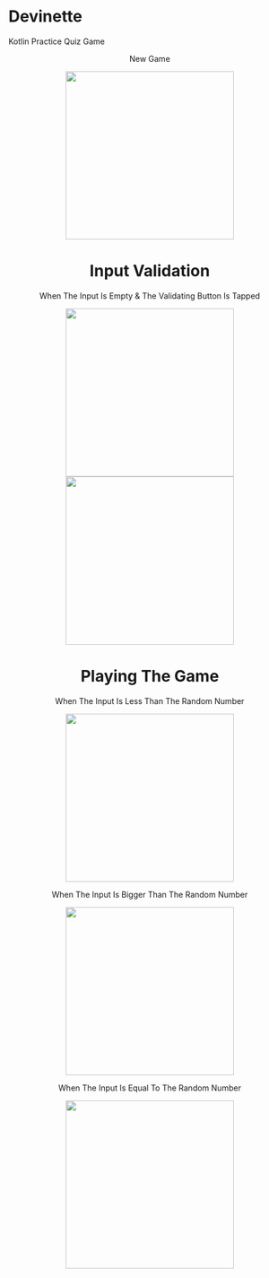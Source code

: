 # Devinette
Kotlin Practice Quiz Game

<p float="left" align="center">New Game</p>
<p float="left" align="center">
<img src="https://user-images.githubusercontent.com/100727442/194319556-a7c68716-75d2-43fe-91a1-ab62a97c161e.jpg" width="300">
</p>

<h1 align="center">Input Validation</h1>
<p float="left" align="center">When The Input Is Empty & The Validating Button Is Tapped</p>
<p float="left" align="center">
<img src="https://user-images.githubusercontent.com/100727442/194317650-ec43ca1a-b96d-49de-8d1e-41f60495dee6.jpg" width="300">
<img src="https://user-images.githubusercontent.com/100727442/194317689-5215d18a-3a5f-410a-9484-84ad0b4d8319.jpg" width="300">
</p>

<h1 align="center">Playing The Game</h1>
<p float="left" align="center">When The Input Is Less Than The Random Number</p>
<p float="left" align="center">
<img src="https://user-images.githubusercontent.com/100727442/194319226-82836992-92c2-419a-9c13-7357a31c8d9f.jpg" width="300">
</p>

<p float="left" align="center">When The Input Is Bigger Than The Random Number</p>
<p float="left" align="center">
<img src="https://user-images.githubusercontent.com/100727442/194319194-c97734b2-17f5-455c-bd38-873efc76cebf.jpg" width="300">
</p>

<p float="left" align="center">When The Input Is Equal To The Random Number</p>
<p float="left" align="center">
<img src="https://user-images.githubusercontent.com/100727442/194319390-6e439e33-ec1f-472f-bd12-52643a399066.jpg" width="300">
</p>
